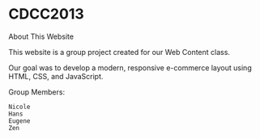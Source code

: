 # CDCC2013

About This Website

This website is a group project created for our Web Content class.

Our goal was to develop a modern, responsive e-commerce layout using HTML, CSS, and JavaScript.

Group Members:

    Nicole
    Hans
    Eugene
    Zen

